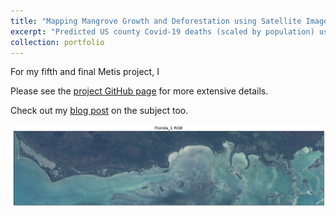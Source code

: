 ```yaml
---
title: "Mapping Mangrove Growth and Deforestation using Satellite Imagery"
excerpt: "Predicted US county Covid-19 deaths (scaled by population) using US census data in order to identify those counties which are more at risk than others.<br/><img src='/images/mangrove_project_blog/Florida_1_CNN_full.gif'>"
collection: portfolio
---
```


For my fifth and final Metis project, I 


<!-- 
predicted US county Covid-19 deaths (scaled by population) using US census data in order to identify those counties which are more at risk than others. By identifying these counties, resources can be deployed more efficiently. The figures below show the number of Covid-19 deaths scaled per 100k persons for counties in the US, and then the predicted deaths vs actual deaths from my model. This project used regression and web-scraping. 
 -->


Please see the [project GitHub page](https://github.com/nkinnaird/MangroveClassification) for more extensive details.


Check out my [blog post](https://nkinnaird.github.io/posts/2021/03/blog-mapping-mangroves/) on the subject too.

<img src="/images/mangrove_project_blog/Florida_1_CNN_full.gif"/>

<!-- <img src="/images/FinalComparePlot.png" height="400"/>
 -->
